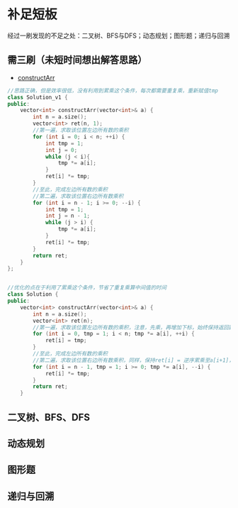 # 补足短板

经过一刷发现的不足之处：二叉树、BFS与DFS；动态规划；图形题；递归与回溯

## 需三刷（未短时间想出解答思路）

- [constructArr](https://github.com/GaoKangYu/Sword-For-Offer/blob/main/%E5%B7%B2%E7%BB%8F%E6%B2%A1%E6%9C%89%E4%BB%80%E4%B9%88%E5%A5%BD%E6%80%95%E7%9A%84%E4%BA%86/constructArr.cpp)

```C++
//思路正确，但是效率很低，没有利用到累乘这个条件，每次都需要重复乘，重新赋值tmp
class Solution_v1 {
public:
	vector<int> constructArr(vector<int>& a) {
		int n = a.size();
		vector<int> ret(n, 1);
		//第一遍，求取该位置左边所有数的乘积
		for (int i = 0; i < n; ++i) {
			int tmp = 1;
			int j = 0;
			while (j < i){
				tmp *= a[i];
			}
			ret[i] *= tmp;
		}
		//至此，完成左边所有数的乘积
		//第二遍，求取该位置右边所有数乘积
		for (int i = n - 1; i >= 0; --i) {
			int tmp = 1;
			int j = n - 1;
			while (j > i) {
				tmp *= a[i];
			}
			ret[i] *= tmp;
		}
		return ret;
	}
};


//优化的点在于利用了累乘这个条件，节省了重复乘算中间值的时间
class Solution {
public:
	vector<int> constructArr(vector<int>& a) {
		int n = a.size();
		vector<int> ret(n);
		//第一遍，求取该位置左边所有数的乘积，注意，先乘，再增加下标，始终保持返回数组的ret[i]等于累乘至a[i-1]，这里使用赋值而不是*也可以节省时间
		for (int i = 0, tmp = 1; i < n; tmp *= a[i], ++i) {
			ret[i] = tmp;
		}
		//至此，完成左边所有数的乘积
		//第二遍，求取该位置右边所有数乘积，同样，保持ret[i] = 逆序累乘至a[i+1]，由此组合，可以跳过a[i]且不用除法
		for (int i = n - 1, tmp = 1; i >= 0; tmp *= a[i], --i) {
			ret[i] *= tmp;
		}
		return ret;
	}
```

## 二叉树、BFS、DFS

## 动态规划

## 图形题

## 递归与回溯

